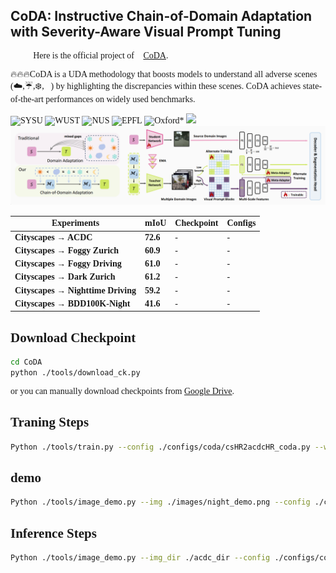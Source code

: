 ## CoDA: Instructive Chain-of-Domain Adaptation with Severity-Aware Visual Prompt Tuning 
<font face="Calibri">

🌟🌟🌟 Here is the official project of :violin:[CoDA](). 

🔥🔥🔥CoDA is a UDA methodology that boosts models to understand all adverse scenes (☁️,☔,❄️,&#x1F319;) by highlighting the discrepancies within these scenes.
CoDA achieves state-of-the-art performances on widely used benchmarks.

![SYSU](https://img.shields.io/badge/SYSU¹-095101)&nbsp;![WUST](https://img.shields.io/badge/WUST-95C4D6)&nbsp;![NUS](https://img.shields.io/badge/NUS-003D7C)&nbsp;![EPFL](https://img.shields.io/badge/EPFL-F60000)&nbsp;![Oxford*](https://img.shields.io/badge/Oxford*-F1C86C)&nbsp;<a href="" target='_blank'><img src="https://visitor-badge.laobi.icu/badge?page_id=Cuzyoung.CoDA&left_color=%23DFA3CB&right_color=%23CEE75F"> </a> 
![CoDA](images/Architec.png)

| Experiments | mIoU | Checkpoint | Configs |
|-|-|-|-|
|**Cityscapes $\rightarrow$ ACDC**|**72.6**|-|-|
|**Cityscapes $\rightarrow$ Foggy Zurich**|**60.9**|-|-|
|**Cityscapes $\rightarrow$ Foggy Driving**|**61.0**|-|-|
|**Cityscapes $\rightarrow$ Dark Zurich**|**61.2**|-|-|
|**Cityscapes $\rightarrow$ Nighttime Driving**|**59.2**|-|-|
|**Cityscapes $\rightarrow$ BDD100K-Night**|**41.6**|-|-|

## Download Checkpoint
```bash
cd CoDA
python ./tools/download_ck.py
```
or you can manually download checkpoints from [Google Drive](https://drive.google.com/drive/folders/1NKfgJZtLGXpqs7zKvI8KpKpJmTYCRtyB?usp=drive_link).

## Traning Steps
```bash
Python ./tools/train.py --config ./configs/coda/csHR2acdcHR_coda.py --work-dir ./workdir/cs2acdc
```
## demo
```bash
Python ./tools/image_demo.py --img ./images/night_demo.png --config ./configs/coda/csHR2acdcHR_coda.py --checkpoint ./pretrained/CoDA_cs2acdc.pth
```
## Inference Steps
```bash
Python ./tools/image_demo.py --img_dir ./acdc_dir --config ./configs/coda/csHR2acdcHR_coda.py --checkpoint ./pretrained/CoDA_cs2acdc.pth --out_dir ./workdir/cs2acdc
```
</font>
